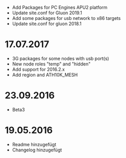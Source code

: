 * Add Packages for PC Engines APU2 platform
* Update site.conf for Gluon 2019.1
* Add some packages for usb network to x86 targets
* Update site.conf for gluon 2018.1

# 17.07.2017
* 3G packages for some nodes with usb port(s)
* New node roles "temp" and "hidden"
* Add support for 2016.2.x
* Add region and ATH10K_MESH

# 23.09.2016
* Beta3

# 19.05.2016
* Readme hinzugefügt
* Changelog hinzugefügt